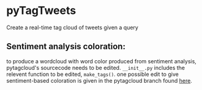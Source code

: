 pyTagTweets
===========

Create a real-time tag cloud of tweets given a query

## Sentiment analysis coloration:

to produce a wordcloud with word color produced from sentiment analysis, pytagcloud's sourcecode needs to be edited. `__init__.py` includes the relevent function to be edited, `make_tags()`. 
one possible edit to give sentiment-based coloration is given in the pytagcloud branch found [here](https://github.com/IndicoDataSolutions/PyTagCloud/tree/ruby/wordcloud).
	
